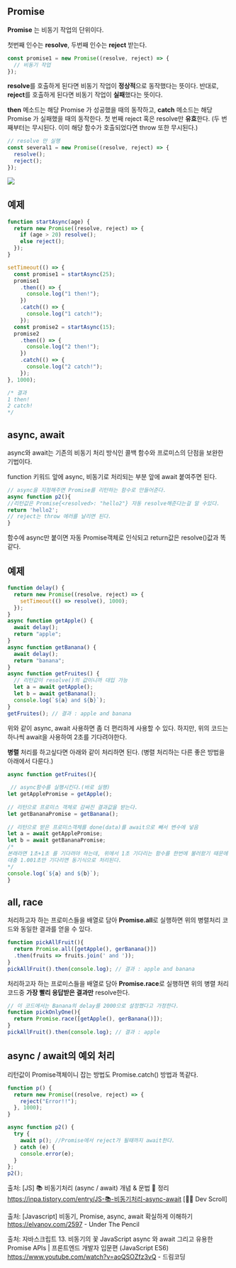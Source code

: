 ## Promise
**Promise** 는 비동기 작업의 단위이다.

첫번째 인수는 **resolve**, 두번째 인수는 **reject** 받는다.
```javascript
const promise1 = new Promise((resolve, reject) => {
  // 비동기 작업
});
```
**resolve**를 호출하게 된다면 비동기 작업이 **정상적**으로 동작했다는 뜻이다. 
반대로, **reject**를 호출하게 된다면 비동기 작업이 **실패**했다는 뜻이다.


**then** 메소드는 해당 Promise 가 성공했을 때의 동작하고, 
**catch** 메소드는 해당 Promise 가 실패했을 때의 동작한다.
첫 번째 reject 혹은 resolve만 **유효**한다. 
(두 번째부터는 무시된다. 이미 해당 함수가 호출되었다면 throw 또한 무시된다.)
```javascript
// resolve 만 실행
const several1 = new Promise((resolve, reject) => {
  resolve();
  reject();
});
```
![](https://velog.velcdn.com/images/kimjungmin96/post/2469e5ca-fb41-4d24-bf48-9e460535c90e/image.png)
## 예제
```javascript
function startAsync(age) {
  return new Promise((resolve, reject) => {
    if (age > 20) resolve();
    else reject();
  });
}

setTimeout(() => {
  const promise1 = startAsync(25);
  promise1
    .then(() => {
      console.log("1 then!");
    })
    .catch(() => {
      console.log("1 catch!");
    });
  const promise2 = startAsync(15);
  promise2
    .then(() => {
      console.log("2 then!");
    })
    .catch(() => {
      console.log("2 catch!");
    });
}, 1000);

/* 결과
1 then!
2 catch!
*/
```

## async, await
async와 await는 기존의 비동기 처리 방식인 콜백 함수와 프로미스의 단점을 보완한 기법이다.

function 키워드 앞에 async, 비동기로 처리되는 부분 앞에 await 붙여주면 된다.

```javascript
// async을 지정해주면 Promise를 리턴하는 함수로 만들어준다.
async function p2(){
//리턴값은 Promise{<resolved>: "hello2"} 자동 resolve해준다는걸 알 수있다.
return 'hello2'; 
// reject는 throw 에러를 날리면 된다.
}
```
함수에 async만 붙이면 자동 Promise객체로 인식되고 return값은 resolve()값과 똑같다.
## 예제
```javascript
function delay() {
  return new Promise((resolve, reject) => {
    setTimeout(() => resolve(), 1000);
  });
}
async function getApple() {
  await delay();
  return "apple";
}
async function getBanana() {
  await delay();
  return "banana";
}
async function getFruites() {
  // 리턴값이 resolve()의 값이니까 대입 가능
  let a = await getApple();
  let b = await getBanana();
  console.log(`${a} and ${b}`);
}
getFruites(); // 결과 : apple and banana
```
위와 같이 async, await 사용하면 좀 더 편리하게 사용할 수 있다.
하지만, 위의 코드는 하나씩 await을 사용하여 2초를 기다려야한다.

**병렬** 처리를 하고싶다면 아래와 같이 처리하면 된다.
(병렬 처리하는 다른 좋은 방법을 아래에서 다룬다.)
```javascript
async function getFruites(){
  
 // async함수를 실행시킨다.(바로 실행)
let getApplePromise = getApple();
  
// 리턴으로 프로미스 객체로 감싸진 결과값을 받는다.
let getBananaPromise = getBanana(); 
  
// 리턴으로 받은 프로미스객체를 done(data)를 await으로 빼서 변수에 넣음
let a = await getApplePromise; 
let b = await getBananaPromise;
/* 
본래라면 1초+1초 를 기다려야 하는데, 위에서 1초 기다리는 함수를 한번에 불러왔기 때문에 
대충 1.001초만 기다리면 동기식으로 처리된다.
*/
console.log(`${a} and ${b}`);
}
```
## all, race
처리하고자 하는 프로미스들을 배열로 담아 **Promise.all**로 실행하면 위의 병렬처리 코드와 동일한 결과를 얻을 수 있다.
```javascript
function pickAllFruit(){
  return Promise.all([getApple(), gerBanana()])
  .then(fruits => fruits.join(' and '));
}
pickAllFruit().then(console.log); // 결과 : apple and banana
```
처리하고자 하는 프로미스들을 배열로 담아 **Promise.race**로 실행하면 위의 병렬 처리 코드중 **가장 빨리 응답받은 결과만** resolve한다.
```javascript
// 이 코드에서는 Banana의 delay를 2000으로 설정했다고 가정한다.
function pickOnlyOne(){
  return Promise.race([getApple(), gerBanana()]);
}
pickAllFruit().then(console.log); // 결과 : apple
```

## async / await의 예외 처리

리턴값이 Promise객체이니 잡는 방법도 Promise.catch() 방법과 똑같다.

```javascript
function p() {
  return new Promise((resolve, reject) => {
    reject("Error!!");
  }, 1000);
}

async function p2() {
  try {
    await p(); //Promise에서 reject가 될때까지 await한다.
  } catch (e) {
    console.error(e);
  }
};
p2();
```

출처: [JS] 📚 비동기처리 (async / await) 개념 & 문법 💯 정리
https://inpa.tistory.com/entry/JS-📚-비동기처리-async-await [👨‍💻 Dev Scroll]

출처: [Javascript] 비동기, Promise, async, await 확실하게 이해하기
https://elvanov.com/2597 - Under The Pencil

출처: 자바스크립트 13. 비동기의 꽃 JavaScript async 와 await 그리고 유용한 Promise APIs | 프론트엔드 개발자 입문편 (JavaScript ES6)
https://www.youtube.com/watch?v=aoQSOZfz3vQ - 드림코딩
